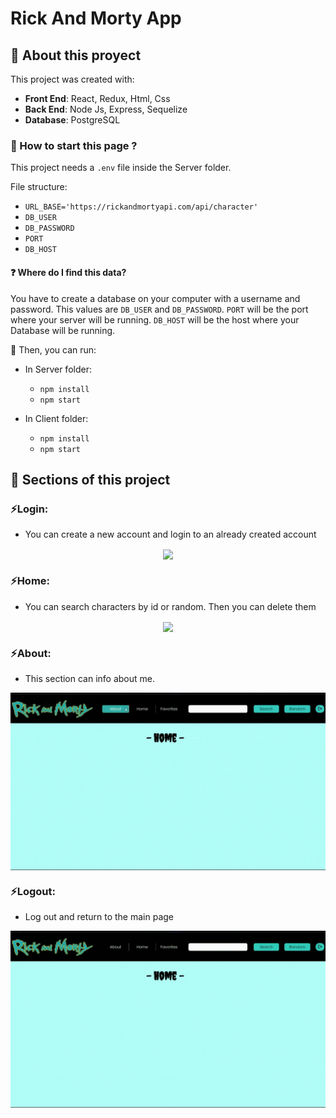 # Rick And Morty App

## 📌 About this proyect

This project was created with:
- __Front End__: React, Redux, Html, Css
- __Back End__: Node Js, Express, Sequelize
- __Database__: PostgreSQL

### 📌 How to start this page ?

This project needs a `.env` file inside the Server folder.

File structure:
- `URL_BASE='https://rickandmortyapi.com/api/character'`
- `DB_USER`
- `DB_PASSWORD`
- `PORT`
- `DB_HOST`

#### ❓ Where do I find this data?
You have to create a database on your computer with a username and password. This values are `DB_USER` and `DB_PASSWORD`.
`PORT` will be the port where your server will be running.
`DB_HOST` will be the host where your Database will be running.

📍 Then, you can run:

- In Server folder:
  - `npm install` 
  - `npm start` 

- In Client folder:
  - `npm install` 
  - `npm start` 

<!-- Open [http://localhost:3000](http://localhost:3000) to view it in your browser. -->

## 📌 Sections of this project

### ⚡️Login:
- You can create a new account and login to an already created account
<div align="center"> 
    <img align="center" src='./assets/login.gif'></img>
</div>

### ⚡️Home:
- You can search characters by id or random. Then you can delete them
<div align="center"> 
    <img align="center" src='./assets/home.gif'></img>
</div>

### ⚡️About:
- This section can info about me.
<div align="center"> 
    <img align="center" src='./assets/about.gif'></img>
</div>

### ⚡️Logout:
- Log out and return to the main page
<div align="center"> 
    <img align="center" src='./assets/logout.gif'></img>
</div>
  
